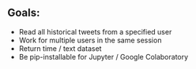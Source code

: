 ## Goals:

- Read all historical tweets from a specified user
- Work for multiple users in the same session
- Return time / text dataset
- Be pip-installable for Jupyter / Google Colaboratory
